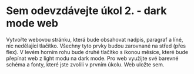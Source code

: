 # Sem odevzdávejte úkol 2. - dark mode web


Vytvořte webovou stránku, která bude obsahovat nadpis, paragraf a líné, nic nedělající tlačítko.  Všechny tyto prvky budou zarovnané na střed (přes flex). V levém horním rohu bude druhé tlačítko s ikonou měsíce, které bude přepínat web z light modu na dark mode. Pro web využijte své barevné schéma a fonty, které jste zvolili v prvním úkolu. Web uložte sem.
